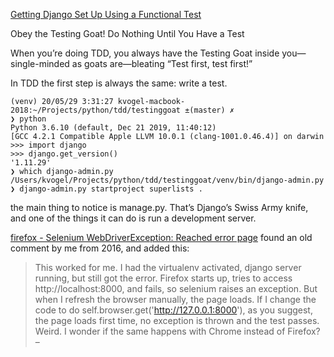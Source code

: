 
[Getting Django Set Up Using a Functional Test ](https://www.obeythetestinggoat.com/book/chapter_01.html)

Obey the Testing Goat! Do Nothing Until You Have a Test

When you’re doing TDD, you always have the Testing Goat inside you—​single-minded as goats are—​bleating “Test first, test first!”

In TDD the first step is always the same: write a test.


```
(venv) 20/05/29 3:31:27 kvogel-macbook-2018:~/Projects/python/tdd/testinggoat ±(master) ✗
❯ python
Python 3.6.10 (default, Dec 21 2019, 11:40:12)
[GCC 4.2.1 Compatible Apple LLVM 10.0.1 (clang-1001.0.46.4)] on darwin
>>> import django
>>> django.get_version()
'1.11.29'
❯ which django-admin.py
/Users/kvogel/Projects/python/tdd/testinggoat/venv/bin/django-admin.py
❯ django-admin.py startproject superlists .
```


the main thing to notice is manage.py. That’s Django’s Swiss Army knife, and one of the things it can do is run a development server. 


[firefox - Selenium WebDriverException: Reached error page](https://stackoverflow.com/questions/43812991/selenium-webdriverexception-reached-error-page)
found an old comment by me from 2016, and added this:
>This worked for me. I had the virtualenv activated, django server running, but still got the error. Firefox starts up, tries to access http://localhost:8000, and fails, so selenium raises an exception. But when I refresh the browser manually, the page loads. If I change the code to do self.browser.get('http://127.0.0.1:8000'), as you suggest, the page loads first time, no exception is thrown and the test passes. Weird. I wonder if the same happens with Chrome instead of Firefox? –

